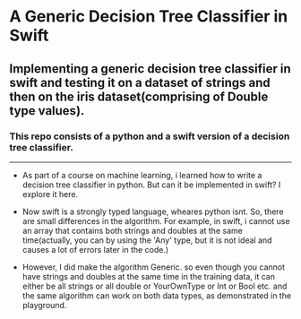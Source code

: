 # A Generic Decision Tree Classifier in Swift

## Implementing a generic decision tree classifier in swift and testing it on a dataset of strings and then on the iris dataset(comprising of Double type values).

### This repo consists of a python and a swift version of a decision tree classifier. 

- - -
* As part of a course on machine learning, i learned how to write a decision tree classifier in python. But can it be implemented in swift? I explore it here. 

* Now swift is a strongly typed language, wheares python isnt. So, there are small differences in the algorithm. For example, in swift, i cannot use an array that contains both strings and doubles at the same time(actually, you can by using the 'Any' type, but it is not ideal and causes a lot of errors later in the code.)

* However, I did make the algorithm Generic. so even though you cannot have strings and doubles at the same time in the training data, it can either be all strings or all double or YourOwnType or Int or Bool etc. and the same algorithm can work on both data types, as demonstrated in the playground.
